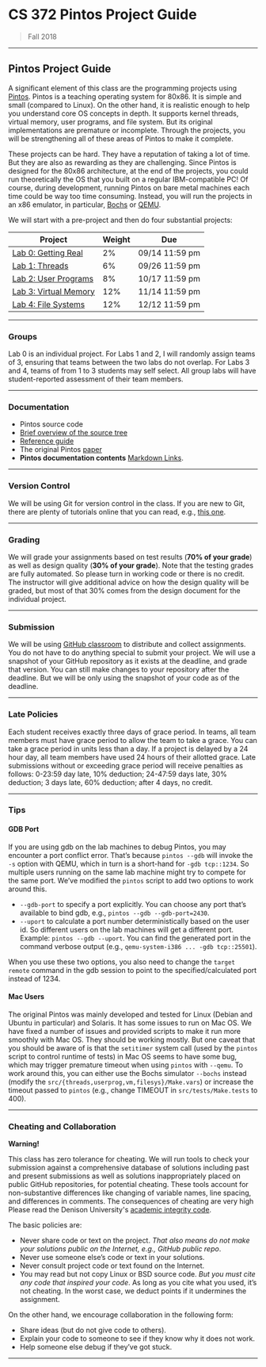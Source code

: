 # CS 372 Pintos Project Guide

> Fall 2018
------

Pintos Project Guide
--------------------

A significant element of this class are the programming projects using [Pintos](http://pintos-os.org). Pintos is a teaching operating system for 80x86. It is simple and small (compared to Linux). On the other hand, it is realistic enough to help you understand core OS concepts in depth. It supports kernel threads, virtual memory, user programs, and file system. But its original implementations are premature or incomplete. Through the projects, you will be strengthening all of these areas of Pintos to make it complete.

These projects can be hard. They have a reputation of taking a lot of time. But they are also as rewarding as they are challenging. Since Pintos is designed for the 80x86 architecture, at the end of the projects, you could run theoretically the OS that you built on a regular IBM-compatible PC! Of course, during development, running Pintos on bare metal machines each time could be way too time consuming. Instead, you will run the projects in an x86 emulator, in particular, [Bochs](http://bochs.sourceforge.net) or [QEMU](http://fabrice.bellard.free.fr/qemu/).

We will start with a pre-project and then do four substantial projects:

Project    |   Weight  |   Due
-----------|-----------|-----------------------
[Lab 0: Getting Real](project0.md) | 2% | 09/14 11:59 pm
[Lab 1: Threads](project1.md) | 6% | 09/26 11:59 pm
[Lab 2: User Programs](project2.md) | 8% | 10/17 11:59 pm
[Lab 3: Virtual Memory](project3.md) | 12% | 11/14 11:59 pm
[Lab 4: File Systems](project4.md) | 12% | 12/12 11:59 pm

* * *

### Groups

Lab 0 is an individual project. For Labs 1 and 2, I will randomly assign teams of 3, ensuring that teams between the two labs do not overlap.  For Labs 3 and 4, teams of from 1 to 3 students may self select.  All group labs will have student-reported assessment of their team members.

* * *

### Documentation

*   Pintos source code
*   [Brief overview of the source tree](listing_0.md)
*   [Reference guide](pintos_7.md)
*   The original Pintos [paper](https://benpfaff.org/papers/pintos.pdf)
*   **Pintos documentation contents** [Markdown Links](pintos.md).

* * *

### Version Control

We will be using Git for version control in the class. If you are new to Git, there are plenty of tutorials online that you can read, e.g., [this one](https://www.atlassian.com/git/tutorials).

* * *

### Grading

We will grade your assignments based on test results (**70% of your grade**) as well as design quality (**30% of your grade**). Note that the testing grades are fully automated. So please turn in working code or there is no credit. The instructor will give additional advice on how the design quality will be graded, but most of that 30% comes from the design document for the individual project.

* * *

### Submission

We will be using [GitHub classroom](https://education.github.com) to distribute and collect assignments. You do not have to do anything special to submit your project. We will use a snapshot of your GitHub repository as it exists at the deadline, and grade that version. You can still make changes to your repository after the deadline. But we will be only using the snapshot of your code as of the deadline.

* * *

### Late Policies

Each student receives exactly three days of grace period.  In teams, all team members must have grace period to allow the team to take a grace.  You can take a grace period in units less than a day.  If a project is delayed by a 24 hour day, all team members have used 24 hours of their allotted grace.  Late submissions without or exceeding grace period will receive penalties as follows: 0-23:59 day late, 10% deduction; 24-47:59 days late, 30% deduction; 3 days late, 60% deduction; after 4 days, no credit.

* * *

### Tips

#### GDB Port

If you are using gdb on the lab machines to debug Pintos, you may encounter a port conflict error. That’s because `pintos --gdb` will invoke the `-s` option with QEMU, which in turn is a short-hand for `-gdb tcp::1234`. So multiple users running on the same lab machine might try to compete for the same port. We’ve modified the `pintos` script to add two options to work around this.

*   `--gdb-port` to specify a port explicitly. You can choose any port that’s available to bind gdb, e.g., `pintos --gdb --gdb-port=2430`.
*   `--uport` to calculate a port number deterministically based on the user id. So different users on the lab machines will get a different port. Example: `pintos --gdb --uport`. You can find the generated port in the command verbose output (e.g., `qemu-system-i386 ... -gdb tcp::25501`).

When you use these two options, you also need to change the `target remote` command in the gdb session to point to the specified/calculated port instead of 1234.

#### Mac Users

The original Pintos was mainly developed and tested for Linux (Debian and Ubuntu in particular) and Solaris. It has some issues to run on Mac OS. We have fixed a number of issues and provided scripts to make it run more smoothly with Mac OS. They should be working mostly. But one caveat that you should be aware of is that the `setitimer` system call (used by the `pintos` script to control runtime of tests) in Mac OS seems to have some bug, which may trigger premature timeout when using `pintos` with `--qemu`. To work around this, you can either use the Bochs simulator `--bochs` instead (modify the `src/{threads,userprog,vm,filesys}/Make.vars`) or increase the timeout passed to `pintos` (e.g., change TIMEOUT in `src/tests/Make.tests` to 400).

* * *

### Cheating and Collaboration

**Warning!**

This class has zero tolerance for cheating. We will run tools to check your submission against a comprehensive database of solutions including past and present submissions as well as solutions inappropriately placed on public GitHub repositories, for potential cheating. These tools account for non-substantive differences like changing of variable names, line spacing, and differences in comments.  The consequences of cheating are very high Please read the Denison University's [academic integrity code](https://denison.edu/forms/code-of-academic-integrity).

The basic policies are:

*   Never share code or text on the project. _That also means do not make your solutions public on the Internet, e.g., GitHub public repo_.
*   Never use someone else’s code or text in your solutions.
*   Never consult project code or text found on the Internet.
*   You may read but not copy Linux or BSD source code. _But you must cite any code that inspired your code_. As long as you cite what you used, it’s not cheating. In the worst case, we deduct points if it undermines the assignment.

On the other hand, we encourage collaboration in the following form:

*   Share ideas (but do not give code to others).
*   Explain your code to someone to see if they know why it does not work.
*   Help someone else debug if they’ve got stuck.

* * *
